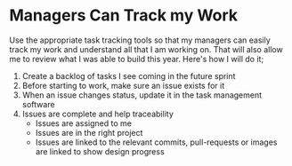 # Managers Can Track my Work

Use the appropriate task tracking tools so that my managers can easily track my work and understand all that I am working on. That will also allow me to review what I was able to build this year. Here's how I will do it;

1. Create a backlog of tasks I see coming in the future sprint
2. Before starting to work, make sure an issue exists for it
3. When an issue changes status, update it in the task management software
4. Issues are complete and help traceability
   - Issues are assigned to me
   - Issues are in the right project
   - Issues are linked to the relevant commits, pull-requests or images are linked to show design progress
